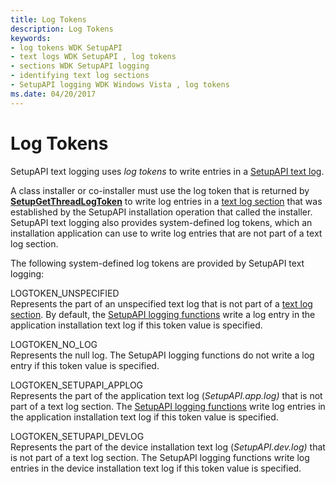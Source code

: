 ```yaml
---
title: Log Tokens
description: Log Tokens
keywords:
- log tokens WDK SetupAPI
- text logs WDK SetupAPI , log tokens
- sections WDK SetupAPI logging
- identifying text log sections
- SetupAPI logging WDK Windows Vista , log tokens
ms.date: 04/20/2017
---
```


# Log Tokens


SetupAPI text logging uses *log tokens* to write entries in a [SetupAPI text log](setupapi-text-logs.md).

A class installer or co-installer must use the log token that is returned by [**SetupGetThreadLogToken**](/windows/win32/api/setupapi/nf-setupapi-setupgetthreadlogtoken) to write log entries in a [text log section](format-of-a-text-log-section.md) that was established by the SetupAPI installation operation that called the installer. SetupAPI text logging also provides system-defined log tokens, which an installation application can use to write log entries that are not part of a text log section.

The following system-defined log tokens are provided by SetupAPI text logging:

<a href="" id="logtoken-unspecified"></a>LOGTOKEN_UNSPECIFIED  
Represents the part of an unspecified text log that is not part of a [text log section](format-of-a-text-log-section.md). By default, the [SetupAPI logging functions](/previous-versions/ff550878(v=vs.85)) write a log entry in the application installation text log if this token value is specified.

<a href="" id="logtoken-no-log"></a>LOGTOKEN_NO_LOG  
Represents the null log. The SetupAPI logging functions do not write a log entry if this token value is specified.

<a href="" id="logtoken-setupapi-applog"></a>LOGTOKEN_SETUPAPI_APPLOG  
Represents the part of the application text log (*SetupAPI.app.log)* that is not part of a text log section. The [SetupAPI logging functions](/previous-versions/ff550878(v=vs.85)) write log entries in the application installation text log if this token value is specified.

<a href="" id="logtoken-setupapi-devlog"></a>LOGTOKEN_SETUPAPI_DEVLOG  
Represents the part of the device installation text log (*SetupAPI.dev.log)* that is not part of a text log section. The SetupAPI logging functions write log entries in the device installation text log if this token value is specified.

 

